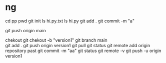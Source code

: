 # ng
cd pp
pwd 
git init
ls  hi.py.txt
ls hi.py
git add .
git commit -m "a"

git push origin main


chekout
git chekout -b "version1"
git branch 
main  
git add .
git push origin  version1
git pull
git status
git remote add origin repository past
git commit -m "aa"
git status
git remote -v 
git push -u origin version1
